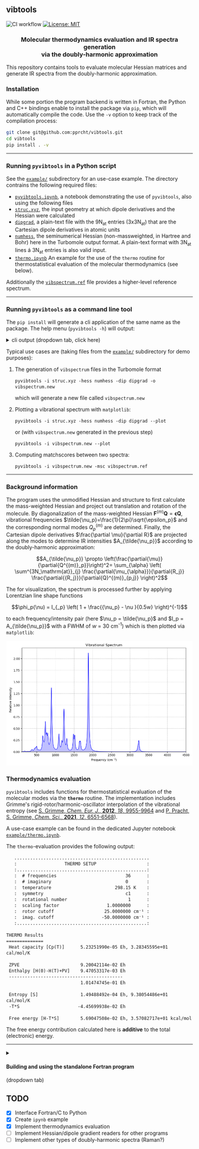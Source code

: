 ## vibtools
![CI workflow](https://github.com/pprcht/vibtools/actions/workflows/build.yml/badge.svg)
[![License: MIT](https://img.shields.io/badge/License-MIT-coral.svg)](./LICENSE)
<h3 align="center">Molecular thermodynamics evaluation and IR spectra generation<br>via the doubly-harmonic approximation</h3>


This repository contains tools to evaluate molecular Hessian matrices and generate IR spectra from the doubly-harmonic approximation.

### Installation

While some portion the program backend is written in Fortran, the Python and C++ bindings enable to install the package via `pip`, which will automatically compile the code. Use the `-v` option to keep track of the compilation process:
```bash
git clone git@github.com:pprcht/vibtools.git
cd vibtools
pip install . -v
```

---

### Running `pyvibtools` in a Python script

See the [`example/`](example/) subdirectory for an use-case example.
The directory contrains the following required files:
- [`pyvibtools.ipynb`](example/pyvibtools.ipynb), a notebook demonstrating the use of `pyvibtools`, also using the following files
- [`struc.xyz`](example/struc.xyz), the input geometry at which dipole derivatives and the Hessian were calculated
- [`dipgrad`](example/dipgrad), a plain-text file with the 9N<sub>at</sub> entries (3x3N<sub>at</sub>) that are the Cartesian dipole derivatives in atomic units
- [`numhess`](example/numhess), the seminumerical Hessian (non-massweighted, in Hartree and Bohr) here in the Turbomole output format. A plain-text format with 3N<sub>at</sub> lines á 3N<sub>at</sub> entries is also valid input.
- [`thermo.ipynb`](example/thermo.ipynb) An example for the use of the `thermo` routine for thermostatistical evaluation of the molecular thermodynamics (see below).


Additionally the [`vibspectrum.ref`](example/vibspectrum.ref) file provides a higher-level reference spectrum.

---

### Running `pyvibtools` as a command line tool

The `pip install` will generate a cli application of the same name as the package.
The help menu (`pyvibtools -h`) will output:

<details>
<summary>cli output (dropdown tab, click here)</summary>

```
usage: pyvibtools [-h] -i FILE [-hess FILE] [-dip FILE] [-xyz FILE] [-o FILE] [--plot]
                  [--multiplot FILE [FILE ...]] [-ocsv] [-msc FILE2] [--thermo] [-s <float>]
                  [-xmin <float>] [-xmax <float>] [--autox] [-dx <int>]

A program to process vibrational spectra.

options:
  -h, --help            show this help message and exit
  -i FILE, --file FILE  Specify input file. Depending on the application, this file can be variety
                        of file types, e.g. a molecular structure or a vibspectrum file.

General Options:
  General options for input and output operations

  -hess FILE, --hessian FILE
                        Specify non-massweighted Hessian input file. The Hessian must be in atomic
                        units (Hartree, Bohr)
  -dip FILE, --dipole-gradient FILE
                        Specify Cartesian dipole derivative input file. Dipole gradient must be in
                        atomic units (charge, Bohr)
  -xyz FILE             Specify the used structure explicitly. For use in combination with -i to
                        read in a vibspectrum.
  -o FILE, --output FILE
                        Specify the output file (written in TM vibspectrum format)

Processing/Plotting Options:
  These options will be applied to the spectrum and are useful for additional processing, like
  plotting or comparing spectra via match scores.

  --plot                Apply Lorentzian line shapes to a the computed/read spectrumand plot via
                        matplotlib.
  --multiplot FILE [FILE ...], -mp FILE [FILE ...]
                        One or more files to plot together with -i
  -ocsv                 Write the spectrum (additionally) to vibspectrum.csv
  -msc FILE2, --matchscore FILE2
                        Specify vibrational spectrum file for matchscore calculation comparing the
                        computed/read-in (-i) spectrum with FILE2
  --thermo              Evaluate molecular partition functions and calculate ZPVE, enthalpy,
                        entropy and free energy.

Spectral Data Processing Parameters:
  These options are used to define parameters for the spectra processing via the CLI. These
  options will be primarily applied to the spectrum defined via the -i argument.

  -s <float>, --scal <float>
                        Specify a linear frequency scaling factor
  -xmin <float>         Specify minimum frequency value considered for spectra processing
  -xmax <float>         Specify maximum frequency value considered for spectra processing
  --autox               Allow automatic determination of frequency range if at least one spectrum
                        is experimental
  -dx <int>             Specify frequency interval considered for spectra processing. The minimum
                        value is 1 cm⁻¹
```
</details>


Typical use cases are (taking files from the [`example/`](example/) subdirectory for demo purposes):
1. The generation of `vibspectrum` files in the Turbomole format
   ```
   pyvibtools -i struc.xyz -hess numhess -dip dipgrad -o vibspectrum.new
   ```
   which will generate a new file called `vibspectrum.new`

2. Plotting a vibrational spectrum with `matplotlib`:
   ```
   pyvibtools -i struc.xyz -hess numhess -dip dipgrad --plot
   ```
   or (with `vibspectrum.new` generated in the previous step)
   ```
   pyvibtools -i vibspectrum.new --plot
   ```

3. Computing matchscores between two spectra:
   ```
   pyvibtools -i vibspectrum.new -msc vibspectrum.ref
   ```


---


### Background information

The program uses the unmodified Hessian and structure to first calculate the mass-weighted Hessian and project out translation and rotation of the molecule.
By diagonalization of the mass-weighted Hessian $\mathbf{F}^{(m)}\mathbf{Q}=\mathbf{\epsilon{Q}}$, vibrational frequencies $\tilde{\nu_p}=\frac{1}{2\pi}\sqrt{\epsilon_p}$ and the corresponding normal modes $Q_p^{(m)}$ are determined. 
Finally, the Cartesian dipole derivatives $\frac{\partial \mu}{\partial R}$ are projected along the modes to determine IR intensities $A_{\tilde{\nu_p}}$ according to the doubly-harmonic approximation:
```math
A_{\tilde{\nu_p}} \propto \left(\frac{\partial{\mu}}{\partial{Q^{(m)}_p}}\right)^2= \sum_{\alpha} \left( \sum^{3N_\mathrm{at}}_{j} \frac{\partial{\mu_{\alpha}}}{\partial{R_j}} \frac{\partial{{R_j}}}{\partial{Q}^{(m)}_{p,j}}  \right)^2
```

The for visualization, the spectrum is processed further by applying Lorentzian line shape functions 
```math
\phi_p(\nu) = I_{_p} \left( 1 + \frac{{\nu_p} - \nu }{0.5w}  \right)^{-1}
```
to each frequency/intensity pair (here $\nu_p = \tilde{\nu_p}$ and $I_p = A_{\tilde{\nu_p}}$ with a FWHM of $w$ = 30 cm<sup>-1</sup>) which is then plotted via `matplotlib`:

![IR spectrum for the example](assets/spectrum.png)


### Thermodynamics evaluation

`pyvibtools` includes functions for thermostatistical evaluation of the molecular modes via the **`thermo`** routine. The implementation includes Grimme's rigid-rotor/harmonic-oscillator interpolation of the vibrational entropy (see [S. Grimme, *Chem. Eur. J.*, **2012**, *18*, 9955-9964](https://chemistry-europe.onlinelibrary.wiley.com/doi/10.1002/chem.201200497) and [P. Pracht, S. Grimme, *Chem. Sci.*, **2021**, *12*,
6551-6568](https://pubs.rsc.org/en/content/articlelanding/2021/sc/d1sc00621e)).

A use-case example can be found in the dedicated Jupyter notebook [`example/thermo.ipynb`](example/thermo.ipynb).

The `thermo`-evaluation provides the following output:
```
   ...................................................
   :                  THERMO SETUP                   :
   :.................................................:
   :  # frequencies                          36      :
   :  # imaginary                            0       :
   :  temperature                        298.15 K    :
   :  symmetry                               c1      :
   :  rotational number                       1      :
   :  scaling factor                  1.0000000      :
   :  rotor cutoff                   25.0000000 cm⁻¹ :
   :  imag. cutoff                  -50.0000000 cm⁻¹ :
   :.................................................:

THERMO Results
==============
 Heat capacity [Cp(T)]      5.23251990e-05 Eh, 3.28345595e+01 cal/mol/K

 ZPVE                       9.20042114e-02 Eh  
 Enthalpy [H(0)-H(T)+PV]    9.47053317e-03 Eh
 -------------------------------------------
                            1.01474745e-01 Eh

 Entropy [S]                1.49488492e-04 Eh, 9.38054486e+01 cal/mol/K
 -T*S                      -4.45699938e-02 Eh

 Free energy [H-T*S]        5.69047508e-02 Eh, 3.57082717e+01 kcal/mol
```

The free energy contribution calculated here is **additive** to the total (electronic) energy.


---

<details>
<summary><h4>Building and using the standalone Fortran program</h4> (dropdown tab)</summary>

The following setup is optional and ***not required*** if using the `pip` install.
In fact, the Python command line tool `pyvibtools` has some more functionalities than the Fortran version, which is kept around only for legacy purposes.
To build the `vibtools` Fortran binary with CMake use the following chain of commands (in this example with `gfortran/gcc` compilers)
```bash
FC=gfortran CC=gcc cmake -B _build -Dbuild_exe=true
```
and then followed by
```bash
make -C _build
```
The program can then be found within the `_build` directory and only needs to be added to the program path.

With the compiled program run

```bash
vibtools struc.xyz -dip dipgrad -hess numhess -s 0.9606 
```

which should produce the following output:

```
 vibtools v0.1 Wed, 15 May 14:43:21, 05/15/2024
 commit (5896188) compiled by 'philipp@xps15'
 
 This program is distributed in the hope that it will be useful,
 but WITHOUT ANY WARRANTY; without even the implied warranty of
 MERCHANTABILITY or FITNESS FOR A PARTICULAR PURPOSE.
 
 **************************************************************
 PLEASE MAKE SURE HESSIAN AND DIPOLE FILES ARE IN ATOMIC UNITS!
 **************************************************************
 
 --------------------------------------------------
 Input structure : struc.xyz
 Input Hessian   : numhess
 Input dμ/dR     : dipgrad
 Scaling factor  :   0.96060
 Output file     : vibspectrum
 --------------------------------------------------
 Allocated data:
   nat 14
   at(14)
   xyz(3,14)
   hess(42,42)
   dipd(3,42)
 --------------------------------------------------
 ZPVE / Eh        :        0.088380841694293
 thermodynamics @  298.15K :
 H_vib / kcal/mol :        3.731781748516586
 S_vib / cal/molK :       22.992769821068045
 --------------------------------------------------
 vibspectrum written.
```

The produced `vibspectrum` file can be processed further by the command

```bash
vibtools vibspectrum --plot
```
to write a plain-text `spectrum.txt`

</details>


## TODO

 * [x] Interface Fortran/C to Python
 * [x] Create `ipynb` example
 * [x] Implement thermodynamics evaluation
 * [ ] Implement Hessian/dipole gradient readers for other programs
 * [ ] Implement other types of doubly-harmonic spectra (Raman?) 
